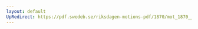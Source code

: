 ```yaml
---
layout: default
UpRedirect: https://pdf.swedeb.se/riksdagen-motions-pdf/1870/mot_1870__ak__00180/mot_1870__ak__00180_003.pdf
---
```

